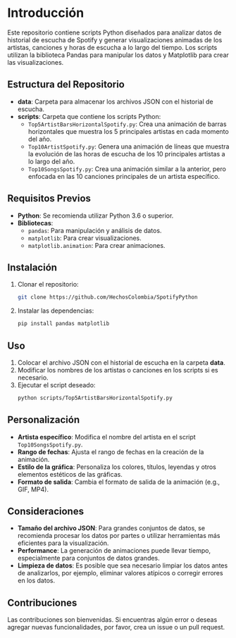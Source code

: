 # Introducción

Este repositorio contiene scripts Python diseñados para analizar datos de historial de escucha de Spotify y generar visualizaciones animadas de los artistas, canciones y horas de escucha a lo largo del tiempo. Los scripts utilizan la biblioteca Pandas para manipular los datos y Matplotlib para crear las visualizaciones.

## Estructura del Repositorio

- **data**: Carpeta para almacenar los archivos JSON con el historial de escucha.
- **scripts**: Carpeta que contiene los scripts Python:
    - `Top5ArtistBarsHorizontalSpotify.py`: Crea una animación de barras horizontales que muestra los 5 principales artistas en cada momento del año.
    - `Top10ArtistSpotify.py`: Genera una animación de líneas que muestra la evolución de las horas de escucha de los 10 principales artistas a lo largo del año.
    - `Top10SongsSpotify.py`: Crea una animación similar a la anterior, pero enfocada en las 10 canciones principales de un artista específico.

## Requisitos Previos

- **Python**: Se recomienda utilizar Python 3.6 o superior.
- **Bibliotecas**:
    - `pandas`: Para manipulación y análisis de datos.
    - `matplotlib`: Para crear visualizaciones.
    - `matplotlib.animation`: Para crear animaciones.

## Instalación

1. Clonar el repositorio:
    ```sh
    git clone https://github.com/HechosColombia/SpotifyPython
    ```

2. Instalar las dependencias:
    ```sh
    pip install pandas matplotlib
    ```

## Uso

1. Colocar el archivo JSON con el historial de escucha en la carpeta **data**.
2. Modificar los nombres de los artistas o canciones en los scripts si es necesario.
3. Ejecutar el script deseado:
    ```sh
    python scripts/Top5ArtistBarsHorizontalSpotify.py
    ```

## Personalización

- **Artista específico**: Modifica el nombre del artista en el script `Top10SongsSpotify.py`.
- **Rango de fechas**: Ajusta el rango de fechas en la creación de la animación.
- **Estilo de la gráfica**: Personaliza los colores, títulos, leyendas y otros elementos estéticos de las gráficas.
- **Formato de salida**: Cambia el formato de salida de la animación (e.g., GIF, MP4).

## Consideraciones

- **Tamaño del archivo JSON**: Para grandes conjuntos de datos, se recomienda procesar los datos por partes o utilizar herramientas más eficientes para la visualización.
- **Performance**: La generación de animaciones puede llevar tiempo, especialmente para conjuntos de datos grandes.
- **Limpieza de datos**: Es posible que sea necesario limpiar los datos antes de analizarlos, por ejemplo, eliminar valores atípicos o corregir errores en los datos.

## Contribuciones

Las contribuciones son bienvenidas. Si encuentras algún error o deseas agregar nuevas funcionalidades, por favor, crea un issue o un pull request.

